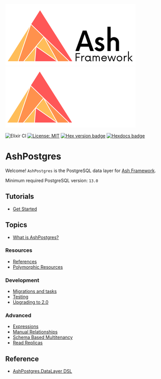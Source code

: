 ![Logo](https://github.com/ash-project/ash/blob/main/logos/cropped-for-header-black-text.png?raw=true#gh-light-mode-only)
![Logo](https://github.com/ash-project/ash/blob/main/logos/cropped-for-header-white-text.png?raw=true#gh-dark-mode-only)

![Elixir CI](https://github.com/ash-project/ash_postgres/workflows/CI/badge.svg)
[![License: MIT](https://img.shields.io/badge/License-MIT-yellow.svg)](https://opensource.org/license/MIT)
[![Hex version badge](https://img.shields.io/hexpm/v/ash_postgres.svg)](https://hex.pm/packages/ash_postgres)
[![Hexdocs badge](https://img.shields.io/badge/docs-hexdocs-purple)](https://hexdocs.pm/ash_postgres)

# AshPostgres

Welcome! `AshPostgres` is the PostgreSQL data layer for [Ash Framework](https://hexdocs.pm/ash).

Minimum required PostgreSQL version: `13.0`

## Tutorials

- [Get Started](documentation/tutorials/get-started-with-ash-postgres.md)

## Topics

- [What is AshPostgres?](documentation/topics/about-ash-postgres/what-is-ash-postgres.md)

### Resources

- [References](documentation/topics/resources/references.md)
- [Polymorphic Resources](documentation/topics/resources/polymorphic-resources.md)

### Development

- [Migrations and tasks](documentation/topics/development/migrations-and-tasks.md)
- [Testing](documentation/topics/development/testing.md)
- [Upgrading to 2.0](documentation/topics/development/upgrading-to-2.0.md)

### Advanced

- [Expressions](documentation/topics/advanced/expressions.md)
- [Manual Relationships](documentation/topics/advanced/manual-relationships.md)
- [Schema Based Multitenancy](documentation/topics/advanced/schema-based-multitenancy.md)
- [Read Replicas](documentation/topics/advanced/using-multiple-repos.md)

## Reference

- [AshPostgres.DataLayer DSL](documentation/dsls/DSL-AshPostgres.DataLayer.md)
